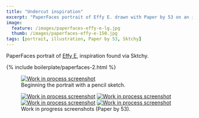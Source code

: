 ```yaml
---
title: "Undercut inspiration"
excerpt: "PaperFaces portrait of Effy E. drawn with Paper by 53 on an iPad."
image: 
  feature: /images/paperfaces-effy-e-lg.jpg
  thumb: /images/paperfaces-effy-e-150.jpg
tags: [portrait, illustration, Paper by 53, Sktchy]
---
```


PaperFaces portrait of <a href="http://sktchy.com/FH2qnD">Effy E</a>, inspiration found via Sktchy.

{% include boilerplate/paperfaces-2.html %}

<figure>
	<a href="{{ site.url }}/images/paperfaces-effy-e-process-1-lg.jpg"><img src="{{ site.url }}/images/paperfaces-effy-e-process-1-750.jpg" alt="Work in process screenshot"></a>
	<figcaption>Beginning the portrait with a pencil sketch.</figcaption>
</figure>

<figure class="half">
	<a href="{{ site.url }}/images/paperfaces-effy-e-process-2-lg.jpg"><img src="{{ site.url }}/images/paperfaces-effy-e-process-2-600.jpg" alt="Work in process screenshot"></a>
	<a href="{{ site.url }}/images/paperfaces-effy-e-process-3-lg.jpg"><img src="{{ site.url }}/images/paperfaces-effy-e-process-3-600.jpg" alt="Work in process screenshot"></a>
	<a href="{{ site.url }}/images/paperfaces-effy-e-process-4-lg.jpg"><img src="{{ site.url }}/images/paperfaces-effy-e-process-4-600.jpg" alt="Work in process screenshot"></a>
	<a href="{{ site.url }}/images/paperfaces-effy-e-process-5-lg.jpg"><img src="{{ site.url }}/images/paperfaces-effy-e-process-5-600.jpg" alt="Work in process screenshot"></a>
	<figcaption>Work in progress screenshots (Paper by 53).</figcaption>
</figure>
